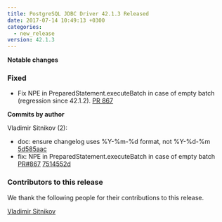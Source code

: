 ```yaml
---
title: PostgreSQL JDBC Driver 42.1.3 Released
date: 2017-07-14 10:49:13 +0300
categories:
  - new_release
version: 42.1.3
---
```

**Notable changes**

### Fixed
- Fix NPE in PreparedStatement.executeBatch in case of empty batch (regression since 42.1.2). [PR 867](https://github.com/pgjdbc/pgjdbc/pull/867)

<!--more-->

**Commits by author**

Vladimir Sitnikov (2):

* doc: ensure changelog uses %Y-%m-%d format, not %Y-%d-%m [5d585aac](https://github.com/pgjdbc/pgjdbc/commit/5d585aac7e4f916d4b54dccd11c778143a1f7725)
* fix: NPE in PreparedStatement.executeBatch in case of empty batch [PR#867](https://github.com/pgjdbc/pgjdbc/pull/867) [7514552d](https://github.com/pgjdbc/pgjdbc/commit/7514552d2d105cb8e637e70c8e14ab7e36000ed4)

<a name="contributors_{{ page.version }}"></a>
### Contributors to this release

We thank the following people for their contributions to this release.

[Vladimir Sitnikov](https://github.com/vlsi)  
